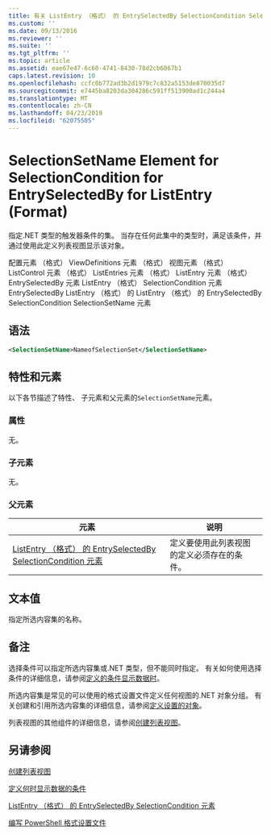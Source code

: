 ```yaml
---
title: 有关 ListEntry （格式） 的 EntrySelectedBy SelectionCondition SelectionSetName 元素 |Microsoft Docs
ms.custom: ''
ms.date: 09/13/2016
ms.reviewer: ''
ms.suite: ''
ms.tgt_pltfrm: ''
ms.topic: article
ms.assetid: eae67e47-6c60-4741-8430-78d2cb6067b1
caps.latest.revision: 10
ms.openlocfilehash: ccfc0b772ad3b2d1979c7c832a5153de870035d7
ms.sourcegitcommit: e7445ba8203da304286c591ff513900ad1c244a4
ms.translationtype: MT
ms.contentlocale: zh-CN
ms.lasthandoff: 04/23/2019
ms.locfileid: "62075505"
---
```

# <a name="selectionsetname-element-for-selectioncondition-for-entryselectedby-for-listentry-format"></a>SelectionSetName Element for SelectionCondition for EntrySelectedBy for ListEntry (Format)

指定.NET 类型的触发器条件的集。 当存在任何此集中的类型时，满足该条件，并通过使用此定义列表视图显示该对象。

配置元素 （格式） ViewDefinitions 元素 （格式） 视图元素 （格式） ListControl 元素 （格式） ListEntries 元素 （格式） ListEntry 元素 （格式） EntrySelectedBy 元素 ListEntry （格式） SelectionCondition 元素EntrySelectedBy ListEntry （格式） 的 ListEntry （格式） 的 EntrySelectedBy SelectionCondition SelectionSetName 元素

## <a name="syntax"></a>语法

```xml
<SelectionSetName>NameofSelectionSet</SelectionSetName>
```

## <a name="attributes-and-elements"></a>特性和元素

以下各节描述了特性、 子元素和父元素的`SelectionSetName`元素。

### <a name="attributes"></a>属性

无。

### <a name="child-elements"></a>子元素

无。

### <a name="parent-elements"></a>父元素

|元素|说明|
|-------------|-----------------|
|[ListEntry （格式） 的 EntrySelectedBy SelectionCondition 元素](./selectioncondition-element-for-entryselectedby-for-listcontrol-format.md)|定义要使用此列表视图的定义必须存在的条件。|

## <a name="text-value"></a>文本值

指定所选内容集的名称。

## <a name="remarks"></a>备注

选择条件可以指定所选内容集或.NET 类型，但不能同时指定。 有关如何使用选择条件的详细信息，请参阅[定义的条件显示数据时](./defining-conditions-for-displaying-data.md)。

所选内容集是常见的可以使用的格式设置文件定义任何视图的.NET 对象分组。 有关创建和引用所选内容集的详细信息，请参阅[定义设置的对象](./defining-selection-sets.md)。

列表视图的其他组件的详细信息，请参阅[创建列表视图](./creating-a-list-view.md)。

## <a name="see-also"></a>另请参阅

[创建列表视图](./creating-a-list-view.md)

[定义何时显示数据的条件](./defining-conditions-for-displaying-data.md)

[ListEntry （格式） 的 EntrySelectedBy SelectionCondition 元素](./selectioncondition-element-for-entryselectedby-for-listcontrol-format.md)

[编写 PowerShell 格式设置文件](./writing-a-powershell-formatting-file.md)
